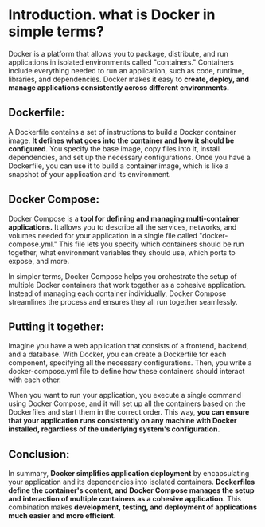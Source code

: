 # Introduction. what is Docker in simple terms?

Docker is a platform that allows you to package, distribute, and run applications in isolated environments called "containers." Containers include everything needed to run an application, such as code, runtime, libraries, and dependencies. Docker makes it easy to **create, deploy, and manage applications consistently across different environments.**

## Dockerfile:

A Dockerfile contains a set of instructions to build a Docker container image. **It defines what goes into the container and how it should be configured**. You specify the base image, copy files into it, install dependencies, and set up the necessary configurations. Once you have a Dockerfile, you can use it to build a container image, which is like a snapshot of your application and its environment.

## Docker Compose:

Docker Compose is a **tool for defining and managing multi-container applications.** It allows you to describe all the services, networks, and volumes needed for your application in a single file called "docker-compose.yml." This file lets you specify which containers should be run together, what environment variables they should use, which ports to expose, and more.

In simpler terms, Docker Compose helps you orchestrate the setup of multiple Docker containers that work together as a cohesive application. Instead of managing each container individually, Docker Compose streamlines the process and ensures they all run together seamlessly.

## Putting it together:

Imagine you have a web application that consists of a frontend, backend, and a database. With Docker, you can create a Dockerfile for each component, specifying all the necessary configurations. Then, you write a docker-compose.yml file to define how these containers should interact with each other.

When you want to run your application, you execute a single command using Docker Compose, and it will set up all the containers based on the Dockerfiles and start them in the correct order. This way, **you can ensure that your application runs consistently on any machine with Docker installed, regardless of the underlying system's configuration.**

## Conclusion:

In summary, **Docker simplifies application deployment** by encapsulating your application and its dependencies into isolated containers. **Dockerfiles define the container's content, and Docker Compose manages the setup and interaction of multiple containers as a cohesive application.** This combination makes **development, testing, and deployment of applications much easier and more efficient.**